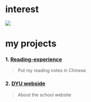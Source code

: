 <div><h1 style="border: none;">interest</h1></div>

![](https://media.tenor.com/bhVEt__Nyu8AAAAM/vibe.gif)

# my projects
### 1. [Reading-experience](https://github.com/ddk070/Reading-experience)
> Put my reading notes in Chinese
### 2. [DYU webside](https://github.com/ddk070/webside)
> About the school website
